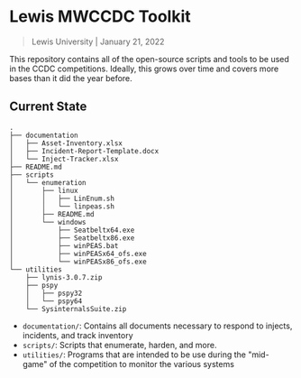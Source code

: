 # Lewis MWCCDC Toolkit
> Lewis University | January 21, 2022

This repository contains all of the open-source scripts and tools to be used in the CCDC competitions. Ideally, this grows over time and covers more bases than it did the year before.

## Current State
```text
.
├── documentation
│   ├── Asset-Inventory.xlsx
│   ├── Incident-Report-Template.docx
│   └── Inject-Tracker.xlsx
├── README.md
├── scripts
│   └── enumeration
│       ├── linux
│       │   ├── LinEnum.sh
│       │   └── linpeas.sh
│       ├── README.md
│       └── windows
│           ├── Seatbeltx64.exe
│           ├── Seatbeltx86.exe
│           ├── winPEAS.bat
│           ├── winPEASx64_ofs.exe
│           └── winPEASx86_ofs.exe
└── utilities
    ├── lynis-3.0.7.zip
    ├── pspy
    │   ├── pspy32
    │   └── pspy64
    └── SysinternalsSuite.zip
```

- `documentation/`: Contains all documents necessary to respond to injects, incidents, and track inventory
- `scripts/`: Scripts that enumerate, harden, and more.
- `utilities/`: Programs that are intended to be use during the "mid-game" of the competition to monitor the various systems
